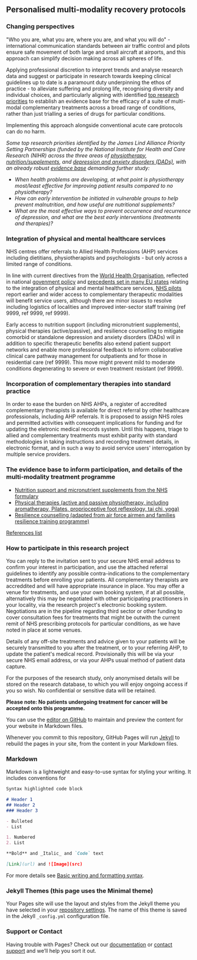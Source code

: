 ## Personalised multi-modality recovery protocols

### Changing perspectives
"Who you are, what you are, where you are, and what you will do" - international communication standards between air traffic control and pilots ensure safe movement of both large and small aircraft at airports, and this approach can simplify decision making across all spheres of life. 

Applying professional discretion to interpret trends and analyse research data and suggest or participate in research towards keeping clinical guidelines up to date is a paramount duty underpinning the ethos of practice - to alleviate suffering and prolong life, recognising diversity and individual choices, and particularly aligning with identified [top research priorities](https://www.pmmrp.github.io) to establish an evidence base for the efficacy of a suite of multi-modal complementary treatments across a broad range of conditions, rather than just trialling a series of drugs for particular conditions. 

Implementing this approach alongside conventional acute care protocols can do no harm.

*Some top research priorities identified by the James Lind Alliance Priority Setting Partnerships (funded by the National Institute for Health and Care Research (NIHR) across the three areas of [physiotherapy](https://www.jla.nihr.ac.uk/priority-setting-partnerships/physiotherapy/Physiotherapy-top-10-priorities.htm), [nutrition/supplements](https://www.jla.nihr.ac.uk/priority-setting-partnerships/nutritional-screening-and-malnutrition/top-10.htm), and [depression and anxiety disorders (DADs)](https://www.jla.nihr.ac.uk/priority-setting-partnerships/depression/top-10-priorities/), with an already robust [evidence base](https://www.pmmrp.github.io) demanding further study:*  
- *When health problems are developing, at what point is physiotherapy most/least effective for improving patient results compared to no physiotherapy?* 
- *How can early intervention be initiated in vulnerable groups to help prevent malnutrition, and how useful are nutritional supplements?* 
- *What are the most effective ways to prevent occurrence and recurrence of depression, and what are the best early interventions (treatments and therapies)?*

### Integration of physical and mental healthcare services 
NHS centres offer referrals to Allied Health Professions (AHP) services including dietitians, physiotherapists and psychologists - but only across a limited range of conditions.  

In line with current directives from the [World Health Organisation](https://www.pmmrp.github.io), reflected in national [govenment policy](https://www.pmmrp.github.io) and [precedents set in many EU states](https://www.pmmrp.github.io) relating to the integration of physical and mental healthcare services, [NHS pilots](https://www.pmmrp.github.io) report earlier and wider access to complementary therapeutic modalities will benefit service users, although there are minor issues to resolve including logistics of localities and improved inter-sector staff training (ref 9999, ref 9999, ref 9999).

Early access to nutrition support (including micronutrient supplements), physical therapies (active/passive), and resilience counselling to mitigate comorbid or standalone depression and anxiety disorders (DADs) will in addition to specific therapeutic benefits also extend patient support networks and enable more professional feedback to inform collaborative clinical care pathway management for outpatients and for those in residential care (ref 9999). This move might prevent mild to moderate conditions degenerating to severe or even treatment resistant (ref 9999).

### Incorporation of complementary therapies into standard practice 
In order to ease the burden on NHS AHPs, a register of accredited complementary therapists is available for direct referral by other healthcare professionals, including AHP referrals. It is proposed to assign NHS roles and permitted activities with consequent implications for funding and for updating the eletronic medical records system. Until this happens, triage to allied and complementary treatments must exhibit parity with standard methodologies in taking instructions and recording treatment details, in electronic format, and in such a way to avoid service users' interrogation by multiple service providers. 

### The evidence base to inform participation, and details of the multi-modality treatment programme
- [Nutrition support and micronutrient supplements from the NHS formulary](https://www.pmmrp.github.io)
- [Physical therapies (active and passive physiotherapy, including aromatherapy, Pilates, proprioceptive foot reflexology, tai chi, yoga)](https://www.pmmrp.github.io)
- [Resilience counselling (adapted from air force airmen and families resilience training programme)](https://www.pmmrp.github.io)

[References list](https://www.pmmrp.github.io) 

### How to participate in this research project
You can reply to the invitation sent to your secure NHS email address to confirm your interest in participation, and use the attached referral guidelines to identify any possible contra-indications to the complementary treatments before enrolling your patients. All complementary therapists are accreddited and will have appropriate insurance in place. You may offer a venue for treatments, and use your own booking system, if at all possible, alternatively this may be negotiated with other participating practitioners in your locality, via the research project's electronic booking system. Negotiations are in the pipeline regarding third sector or other funding to cover consultation fees for treatments that might be outwith the current remit of NHS prescribing protocols for particular conditions, as we have noted in place at some venues. 

Details of any off-site treatments and advice given to your patients will be securely transmitted to you after the treatment, or to your referring AHP, to update the patient's medical record. Provisionally this will be via your secure NHS email address, or via your AHPs usual method of patient data capture. 

For the purposes of the research study, only anonymised details will be stored on the research database, to which you will enjoy ongoing access if you so wish. No confidential or sensitive data will be retained.

**Please note: No patients undergoing treatment for cancer will be accepted onto this programme.**










You can use the [editor on GitHub](https://github.com/pmmrp/pmmrp.github.io/edit/main/README.md) to maintain and preview the content for your website in Markdown files.

Whenever you commit to this repository, GitHub Pages will run [Jekyll](https://jekyllrb.com/) to rebuild the pages in your site, from the content in your Markdown files.

### Markdown

Markdown is a lightweight and easy-to-use syntax for styling your writing. It includes conventions for

```markdown
Syntax highlighted code block

# Header 1
## Header 2
### Header 3

- Bulleted
- List

1. Numbered
2. List

**Bold** and _Italic_ and `Code` text

[Link](url) and ![Image](src)
```

For more details see [Basic writing and formatting syntax](https://docs.github.com/en/github/writing-on-github/getting-started-with-writing-and-formatting-on-github/basic-writing-and-formatting-syntax).

### Jekyll Themes  (this page uses the Minimal theme)

Your Pages site will use the layout and styles from the Jekyll theme you have selected in your [repository settings](https://github.com/pmmrp/pmmrp.github.io/settings/pages). The name of this theme is saved in the Jekyll `_config.yml` configuration file.

### Support or Contact

Having trouble with Pages? Check out our [documentation](https://docs.github.com/categories/github-pages-basics/) or [contact support](https://support.github.com/contact) and we’ll help you sort it out.
